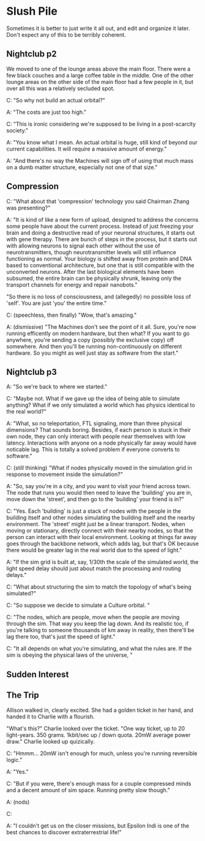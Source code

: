 
Slush Pile
==========

Sometimes it is better to just write it all out, and edit and organize
it later.  Don't expect any of this to be terribly coherent.

Nightclub p2
-------------

We moved to one of the lounge areas above the main floor.  There were
a few black couches and a large coffee table in the middle.  One of
the other lounge areas on the other side of the main floor had a few
people in it, but over all this was a relatively secluded spot.


C: "So why not build an actual orbital?"

A: "The costs are just too high."

C: "This is ironic considering we're supposed to be living in a
post-scarcity society."

A: "You know what I mean.  An actual orbital is huge, still kind of
beyond our current capabilities.  It will require a massive amount of
energy."

A: "And there's no way the Machines will sign off of using that much
mass on a dumb matter structure, especially not one of that size."

Compression
-----------

C: "What about that 'compression' technology you said Chairman Zhang
was presenting?"

A: "It is kind of like a new form of upload, designed to address the
concerns some people have about the current process.  Instead of just
freezing your brain and doing a destructive read of your neuronal
structures, it starts out with gene therapy.  There are bunch of steps
in the process, but it starts out with allowing neurons to signal each
other without the use of neurotransmitters, though neurotransmitter
levels will still influence functioning as normal.  Your biology is
shifted away from protein and DNA based to conventional architecture,
but one that is still compatible with the unconverted neurons.  After
the last biological elements have been subsumed, the entire brain can
be physically shrunk, leaving only the transport channels for energy
and repair nanobots."

"So there is no loss of consciousness, and (allegedly) no possible
loss of 'self'.  You are just 'you' the entire time."

C: (speechless, then finally) "Wow, that's amazing."

A: (dismissive) "The Machines don't see the point of it all.  Sure,
you're now running efficently on modern hardware, but then what?  If
you want to go anywhere, you're sending a copy (possibly the exclusive
copy) off somewhere.  And then you'll be running non-continuously on
different hardware.  So you might as well just stay as software from
the start."

Nightclub p3
-------------

A: "So we're back to where we started."

C: "Maybe not.  What if we gave up the idea of being able to simulate
anything?  What if we only simulated a world which has physics
identical to the real world?"

A: "What, so no teleportation, FTL signaling, more than three physical
dimensions?  That sounds boring.  Besides, if each person is stuck in
their own node, they can only interact with people near themselves with
low latency.  Interactions with anyone on a node physically far away
would have noticable lag.  This is totally a solved problem if
everyone converts to software."

C: (still thinking) "What if nodes physically moved in the simulation
grid in response to movement inside the simulation?"

A: "So, say you're in a city, and you want to visit your friend across
town.  The node that runs you would then need to leave the 'building'
you are in, move down the 'street', and then go to the 'building' your
friend is in?"

C: "Yes.  Each 'building' is just a stack of nodes with the people in
the building itself and other nodes simulating the building itself and
the nearby environment.  The 'street' might just be a linear
transport.  Nodes, when moving or stationary, directly connect with
their nearby nodes, so that the person can interact with their local
environment.  Looking at things far away goes through the backbone
network, which adds lag, but that's OK because there would be greater
lag in the real world due to the speed of light."

A: "If the sim grid is built at, say, 1/30th the scale of the
simulated world, the light speed delay should just about match the
processing and routing delays."


C: "What about structuring the sim to match the topology of what's
being simulated?"

C: "So suppose we decide to simulate a Culture orbital. "

C: "The nodes, which are people, move when the people are moving
through the sim.  That way you keep the lag down.  And its realistic
too, if you're talking to someone thousands of km away in reality,
then there'll be lag there too, that's just the speed of light."

C: "It all depends on what you're simulating, and what
the rules are.  If the sim is obeying the physical laws of the
universe, "

Sudden Interest
---------------

The Trip
--------

Allison walked in, clearly excited.  She had a golden ticket in her
hand, and handed it to Charlie with a flourish.

"What's this?" Charlie looked over the ticket.  "One way ticket, up to
20 light-years.  350 grams.  1kbit/sec up / down quota.  20mW average
power draw."  Charlie looked up quizically. 

C: "Hmmm... 20mW isn't enough for much, unless you're running
reversible logic."

A: "Yes."

C: "But if you were, there's enough mass for a couple compressed minds
and a decent amount of sim space.  Running pretty slow though."

A: (nods)

C: 


A: "I couldn't get us on the closer missions, but Epsilon Indi is one of
the best chances to discover extraterrestrial life!"
